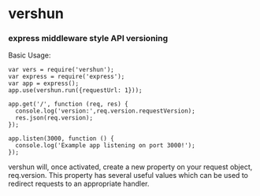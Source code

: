 # vershun

### express middleware style API versioning

Basic Usage:
```
var vers = require('vershun');
var express = require('express');
var app = express();
app.use(vershun.run({requestUrl: 1}));

app.get('/', function (req, res) {
  console.log('version:',req.version.requestVersion);
  res.json(req.version);
});

app.listen(3000, function () {
  console.log('Example app listening on port 3000!');
});
```

vershun will, once activated, create a new property on your request object, req.version. This property has several useful values which can be used to redirect requests to an appropriate handler.